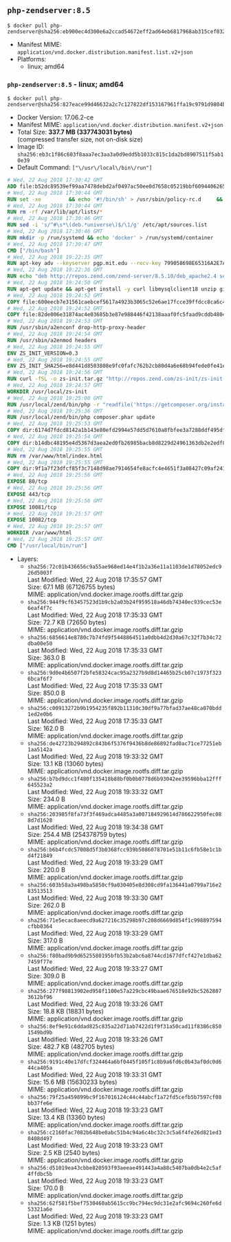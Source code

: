 ## `php-zendserver:8.5`

```console
$ docker pull php-zendserver@sha256:eb900ec4d300e6a2ccad54672eff2ad64eb6817968ab315cef0329837e621a3e
```

-	Manifest MIME: `application/vnd.docker.distribution.manifest.list.v2+json`
-	Platforms:
	-	linux; amd64

### `php-zendserver:8.5` - linux; amd64

```console
$ docker pull php-zendserver@sha256:827eace99d46632a2c7c127822df153167961ffa19c9791d9804bb261a6e12b7
```

-	Docker Version: 17.06.2-ce
-	Manifest MIME: `application/vnd.docker.distribution.manifest.v2+json`
-	Total Size: **337.7 MB (337743031 bytes)**  
	(compressed transfer size, not on-disk size)
-	Image ID: `sha256:eb3c1f86c603f8aaa7ec3aa3a0d9edd5b1033c815c1da2bd8907511f5ab10e39`
-	Default Command: `["\/usr\/local\/bin\/run"]`

```dockerfile
# Wed, 22 Aug 2018 17:30:42 GMT
ADD file:b52dc89539ef99aa7478debd2af0497ac50ee0d7658c05219bbf609440626583 in / 
# Wed, 22 Aug 2018 17:30:44 GMT
RUN set -xe 		&& echo '#!/bin/sh' > /usr/sbin/policy-rc.d 	&& echo 'exit 101' >> /usr/sbin/policy-rc.d 	&& chmod +x /usr/sbin/policy-rc.d 		&& dpkg-divert --local --rename --add /sbin/initctl 	&& cp -a /usr/sbin/policy-rc.d /sbin/initctl 	&& sed -i 's/^exit.*/exit 0/' /sbin/initctl 		&& echo 'force-unsafe-io' > /etc/dpkg/dpkg.cfg.d/docker-apt-speedup 		&& echo 'DPkg::Post-Invoke { "rm -f /var/cache/apt/archives/*.deb /var/cache/apt/archives/partial/*.deb /var/cache/apt/*.bin || true"; };' > /etc/apt/apt.conf.d/docker-clean 	&& echo 'APT::Update::Post-Invoke { "rm -f /var/cache/apt/archives/*.deb /var/cache/apt/archives/partial/*.deb /var/cache/apt/*.bin || true"; };' >> /etc/apt/apt.conf.d/docker-clean 	&& echo 'Dir::Cache::pkgcache ""; Dir::Cache::srcpkgcache "";' >> /etc/apt/apt.conf.d/docker-clean 		&& echo 'Acquire::Languages "none";' > /etc/apt/apt.conf.d/docker-no-languages 		&& echo 'Acquire::GzipIndexes "true"; Acquire::CompressionTypes::Order:: "gz";' > /etc/apt/apt.conf.d/docker-gzip-indexes 		&& echo 'Apt::AutoRemove::SuggestsImportant "false";' > /etc/apt/apt.conf.d/docker-autoremove-suggests
# Wed, 22 Aug 2018 17:30:44 GMT
RUN rm -rf /var/lib/apt/lists/*
# Wed, 22 Aug 2018 17:30:46 GMT
RUN sed -i 's/^#\s*\(deb.*universe\)$/\1/g' /etc/apt/sources.list
# Wed, 22 Aug 2018 17:30:46 GMT
RUN mkdir -p /run/systemd && echo 'docker' > /run/systemd/container
# Wed, 22 Aug 2018 17:30:47 GMT
CMD ["/bin/bash"]
# Wed, 22 Aug 2018 19:22:35 GMT
RUN apt-key adv --keyserver pgp.mit.edu --recv-key 799058698E65316A2E7A4FF42EAE1437F7D2C623
# Wed, 22 Aug 2018 19:22:36 GMT
RUN echo "deb http://repos.zend.com/zend-server/8.5.10/deb_apache2.4 server non-free" >> /etc/apt/sources.list.d/zend-server.list
# Wed, 22 Aug 2018 19:24:50 GMT
RUN apt-get update && apt-get install -y curl libmysqlclient18 unzip git zend-server-php-5.6=8.5.10+b798 && /usr/local/zend/bin/zendctl.sh stop
# Wed, 22 Aug 2018 19:24:52 GMT
COPY file:600eecb7e31561caebcef5617a4923b3065c52e6ae17fcce39ffdcc8ca6c41db in /etc/ 
# Wed, 22 Aug 2018 19:24:52 GMT
COPY file:82de006e31874ac4e03685b3e87e988446f42138aaaf0fc5faad9cddb48040ba in /etc/apache2/conf-available 
# Wed, 22 Aug 2018 19:24:53 GMT
RUN /usr/sbin/a2enconf drop-http-proxy-header
# Wed, 22 Aug 2018 19:24:54 GMT
RUN /usr/sbin/a2enmod headers
# Wed, 22 Aug 2018 19:24:55 GMT
ENV ZS_INIT_VERSION=0.3
# Wed, 22 Aug 2018 19:24:55 GMT
ENV ZS_INIT_SHA256=e8d441d8503808e9fc0fafc762b2cb80d4a6e68b94fede0fe41efdeac10800cb
# Wed, 22 Aug 2018 19:24:56 GMT
RUN curl -fSL -o zs-init.tar.gz "http://repos.zend.com/zs-init/zs-init-docker-${ZS_INIT_VERSION}.tar.gz"     && echo "${ZS_INIT_SHA256} *zs-init.tar.gz" | sha256sum -c -     && mkdir /usr/local/zs-init     && tar xzf zs-init.tar.gz --strip-components=1 -C /usr/local/zs-init     && rm zs-init.tar.gz
# Wed, 22 Aug 2018 19:24:57 GMT
WORKDIR /usr/local/zs-init
# Wed, 22 Aug 2018 19:25:00 GMT
RUN /usr/local/zend/bin/php -r "readfile('https://getcomposer.org/installer');" | /usr/local/zend/bin/php
# Wed, 22 Aug 2018 19:25:36 GMT
RUN /usr/local/zend/bin/php composer.phar update
# Wed, 22 Aug 2018 19:25:53 GMT
COPY dir:6174d7fdcd8142a1b143e80efd2994e57dd5d7610a8fbfee3a7288ddf495dfdf in /usr/local/bin 
# Wed, 22 Aug 2018 19:25:54 GMT
COPY dir:b14dbc48195e4d5367d3aea2ed0fb26985bacb8d8229d24961363db2e2edf8f0 in /usr/local/zend/var/plugins/ 
# Wed, 22 Aug 2018 19:25:55 GMT
RUN rm /var/www/html/index.html
# Wed, 22 Aug 2018 19:25:55 GMT
COPY dir:9f1a7f23dfcf85f3c7148d98ae7914654fe8acfc4e4651f3a08427c09af24198 in /var/www/html 
# Wed, 22 Aug 2018 19:25:56 GMT
EXPOSE 80/tcp
# Wed, 22 Aug 2018 19:25:56 GMT
EXPOSE 443/tcp
# Wed, 22 Aug 2018 19:25:56 GMT
EXPOSE 10081/tcp
# Wed, 22 Aug 2018 19:25:57 GMT
EXPOSE 10082/tcp
# Wed, 22 Aug 2018 19:25:57 GMT
WORKDIR /var/www/html
# Wed, 22 Aug 2018 19:25:57 GMT
CMD ["/usr/local/bin/run"]
```

-	Layers:
	-	`sha256:72c01b436656c9a55ae968ed14e4f1b2a36e11a1103de1d78052edc926d5003f`  
		Last Modified: Wed, 22 Aug 2018 17:35:57 GMT  
		Size: 67.1 MB (67126755 bytes)  
		MIME: application/vnd.docker.image.rootfs.diff.tar.gzip
	-	`sha256:944f9cf63457523d1b9cb2a03b24f959518a46db74340ec939cec53e6eaf4f7c`  
		Last Modified: Wed, 22 Aug 2018 17:35:33 GMT  
		Size: 72.7 KB (72650 bytes)  
		MIME: application/vnd.docker.image.rootfs.diff.tar.gzip
	-	`sha256:6856614e8780c7b74fd9f5448864511a0dbb4d2d30a67c32f7b34c72dba00e50`  
		Last Modified: Wed, 22 Aug 2018 17:35:33 GMT  
		Size: 363.0 B  
		MIME: application/vnd.docker.image.rootfs.diff.tar.gzip
	-	`sha256:9d0e4b6507f2bfe58324cac95a2327b9d8d14465b25cb07c1973f3236bcaf6f7`  
		Last Modified: Wed, 22 Aug 2018 17:35:33 GMT  
		Size: 850.0 B  
		MIME: application/vnd.docker.image.rootfs.diff.tar.gzip
	-	`sha256:c00913272b9b1954235f892b11310c30df9a77bfad37ae48ca070bdd1ed2e0b6`  
		Last Modified: Wed, 22 Aug 2018 17:35:33 GMT  
		Size: 162.0 B  
		MIME: application/vnd.docker.image.rootfs.diff.tar.gzip
	-	`sha256:de42723b294892c843b6f5376f9436b8de86892fad0ac71ce77251eb1aa5142a`  
		Last Modified: Wed, 22 Aug 2018 19:33:32 GMT  
		Size: 13.1 KB (13060 bytes)  
		MIME: application/vnd.docker.image.rootfs.diff.tar.gzip
	-	`sha256:b7bd9dcc1f480f135418b88bf0b0b0778d6b93042ee39596bba12fff645523a2`  
		Last Modified: Wed, 22 Aug 2018 19:33:32 GMT  
		Size: 234.0 B  
		MIME: application/vnd.docker.image.rootfs.diff.tar.gzip
	-	`sha256:203985f8fa73f3f469adca4485a3a007184929614d786622950fec088d7d1628`  
		Last Modified: Wed, 22 Aug 2018 19:34:38 GMT  
		Size: 254.4 MB (254378759 bytes)  
		MIME: application/vnd.docker.image.rootfs.diff.tar.gzip
	-	`sha256:b6b4fcdc57008d5f3b0368fcc939b5086078701e51b11c6fb58e1c1bd4f21849`  
		Last Modified: Wed, 22 Aug 2018 19:33:29 GMT  
		Size: 220.0 B  
		MIME: application/vnd.docker.image.rootfs.diff.tar.gzip
	-	`sha256:603b58a3a498ba5850cf9a030405e8d308cd9fa136441a0799a716e283513513`  
		Last Modified: Wed, 22 Aug 2018 19:33:30 GMT  
		Size: 262.0 B  
		MIME: application/vnd.docker.image.rootfs.diff.tar.gzip
	-	`sha256:71e5ecac8aeecd9a627216c35298b97c208d6669d854f1c998897594cfbb0364`  
		Last Modified: Wed, 22 Aug 2018 19:33:29 GMT  
		Size: 317.0 B  
		MIME: application/vnd.docker.image.rootfs.diff.tar.gzip
	-	`sha256:f80bad9b9d6525580195bfb53b2abc6a8744cd1677dfcf427e1dba627459f77e`  
		Last Modified: Wed, 22 Aug 2018 19:33:27 GMT  
		Size: 309.0 B  
		MIME: application/vnd.docker.image.rootfs.diff.tar.gzip
	-	`sha256:277f98813902ed958f1100e57a229cbc49baae676518e92bc52628073612bf96`  
		Last Modified: Wed, 22 Aug 2018 19:33:26 GMT  
		Size: 18.8 KB (18831 bytes)  
		MIME: application/vnd.docker.image.rootfs.diff.tar.gzip
	-	`sha256:8ef9e91c6ddad825c835a22d71ab7422d1f9f31a50cad11f8386c8501549bd9b`  
		Last Modified: Wed, 22 Aug 2018 19:33:26 GMT  
		Size: 482.7 KB (482705 bytes)  
		MIME: application/vnd.docker.image.rootfs.diff.tar.gzip
	-	`sha256:9191c40e17dfcf324464a6bf0445f105f1c8b9a6fd6c0b43af0dc0d644ca405a`  
		Last Modified: Wed, 22 Aug 2018 19:33:31 GMT  
		Size: 15.6 MB (15630233 bytes)  
		MIME: application/vnd.docker.image.rootfs.diff.tar.gzip
	-	`sha256:79f25a459899bc9f167016124c44c44abcf1a72fd5cefb5b7597cf08bb37fe6e`  
		Last Modified: Wed, 22 Aug 2018 19:33:23 GMT  
		Size: 13.4 KB (13360 bytes)  
		MIME: application/vnd.docker.image.rootfs.diff.tar.gzip
	-	`sha256:c2160fac7082b648be0abc51b4c94a6c4bc32c3c5a6f4fe26d821ed38408d497`  
		Last Modified: Wed, 22 Aug 2018 19:33:23 GMT  
		Size: 2.5 KB (2540 bytes)  
		MIME: application/vnd.docker.image.rootfs.diff.tar.gzip
	-	`sha256:d51019ea43cbbe820593f93aeeae491443a4a88c5407ba0db4e2c5af4ffdbc5b`  
		Last Modified: Wed, 22 Aug 2018 19:33:23 GMT  
		Size: 170.0 B  
		MIME: application/vnd.docker.image.rootfs.diff.tar.gzip
	-	`sha256:62f581f5bef7530460ab5615cc9bc794ec9dc31e2afc9694c260fe6d53321a6e`  
		Last Modified: Wed, 22 Aug 2018 19:33:23 GMT  
		Size: 1.3 KB (1251 bytes)  
		MIME: application/vnd.docker.image.rootfs.diff.tar.gzip
